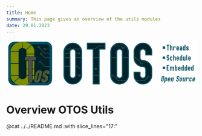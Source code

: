 ```yaml
---
title: Home
summary: This page gives an overview of the utils modules
date: 29.01.2023
---
```

![](./img/otos_header.png)
# Overview OTOS Utils

@cat ../../README.md :with slice_lines="17:"
